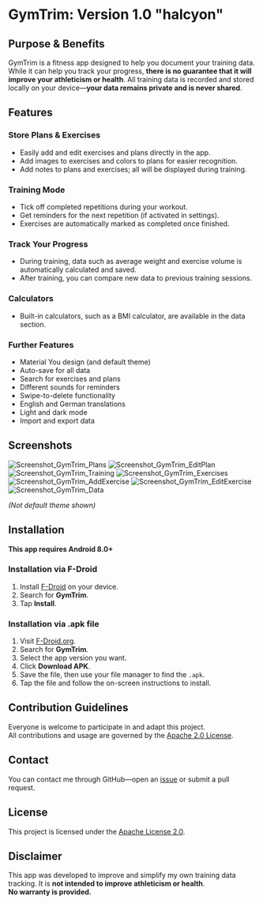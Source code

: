 # GymTrim: Version 1.0 "halcyon"

## Purpose & Benefits
GymTrim is a fitness app designed to help you document your training data. While it can help you track your progress, **there is no guarantee that it will improve your athleticism or health**. All training data is recorded and stored locally on your device—**your data remains private and is never shared**.

## Features

### Store Plans & Exercises
- Easily add and edit exercises and plans directly in the app.
- Add images to exercises and colors to plans for easier recognition.
- Add notes to plans and exercises; all will be displayed during training.

### Training Mode
- Tick off completed repetitions during your workout.
- Get reminders for the next repetition (if activated in settings).
- Exercises are automatically marked as completed once finished.

### Track Your Progress
- During training, data such as average weight and exercise volume is automatically calculated and saved.
- After training, you can compare new data to previous training sessions.

### Calculators
- Built-in calculators, such as a BMI calculator, are available in the data section.

### Further Features
- Material You design (and default theme)
- Auto-save for all data
- Search for exercises and plans
- Different sounds for reminders
- Swipe-to-delete functionality
- English and German translations
- Light and dark mode
- Import and export data

## Screenshots

![Screenshot_GymTrim_Plans](https://github.com/user-attachments/assets/92a7947a-f620-4c73-b0dd-78189a1a5e48) 
![Screenshot_GymTrim_EditPlan](https://github.com/user-attachments/assets/e7e714ea-53a9-4468-8844-73ffad8d14d3) 
![Screenshot_GymTrim_Training](https://github.com/user-attachments/assets/d4c47e10-d7de-4df8-9367-b1b61087840e) 
![Screenshot_GymTrim_Exercises](https://github.com/user-attachments/assets/d51c0b74-e4cb-4cc8-933e-67043453376e) 
![Screenshot_GymTrim_AddExercise](https://github.com/user-attachments/assets/36b6db7b-0259-43eb-9762-d58e50d03e6c)
![Screenshot_GymTrim_EditExercise](https://github.com/user-attachments/assets/34e8c80d-1ffc-432d-94c2-7a0593cb55eb) 
![Screenshot_GymTrim_Data](https://github.com/user-attachments/assets/7b32434a-8e1e-416b-99c6-534a082c45a6) 

*(Not default theme shown)*

## Installation

**This app requires Android 8.0+**

### Installation via F-Droid
1. Install [F-Droid](https://f-droid.org/) on your device.
2. Search for **GymTrim**.
3. Tap **Install**.

### Installation via .apk file
1. Visit [F-Droid.org](https://f-droid.org/).
2. Search for **GymTrim**.
3. Select the app version you want.
4. Click **Download APK**.
5. Save the file, then use your file manager to find the `.apk`.
6. Tap the file and follow the on-screen instructions to install.

## Contribution Guidelines

Everyone is welcome to participate in and adapt this project.  
All contributions and usage are governed by the [Apache 2.0 License](LICENSE).

## Contact

You can contact me through GitHub—open an [issue](../../issues) or submit a pull request.

## License

This project is licensed under the [Apache License 2.0](LICENSE).

## Disclaimer

This app was developed to improve and simplify my own training data tracking. It is **not intended to improve athleticism or health**.  
**No warranty is provided.**
